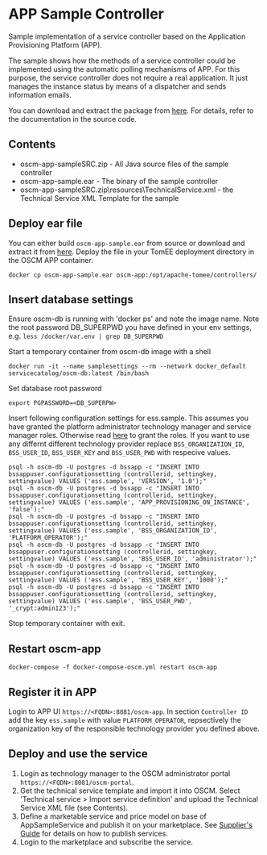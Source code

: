 # APP Sample Controller
Sample implementation of a service controller based on the Application Provisioning Platform (APP).

The sample shows how the methods of a service controller could be implemented using the automatic polling mechanisms of APP.
For this purpose, the service controller does not require a real application. It just manages the instance status by means of 
a dispatcher and sends information emails.

You can download and extract the package from [here](https://github.com/servicecatalog/oscm/releases/download/v17.7/app-sample-controller.zip). For details, refer to the documentation in the source code.  

## Contents
* oscm-app-sampleSRC.zip - All Java source files of the sample controller
* oscm-app-sample.ear - The binary of the sample controller
* oscm-app-sampleSRC.zip\resources\TechnicalService.xml - the Technical Service XML Template for the sample

## Deploy ear file
You can either build `oscm-app-sample.ear` from source or download and extract it from [here](https://github.com/servicecatalog/oscm/releases/download/v17.7/app-sample-controller.zip). Deploy the file in your TomEE deployment directory in the OSCM APP container.
```
docker cp oscm-app-sample.ear oscm-app:/opt/apache-tomee/controllers/
```

## Insert database settings

Ensure oscm-db is running with 'docker ps' and note the image name. Note the root password DB_SUPERPWD you have defined in your env settings, e.g. `less /docker/var.env | grep DB_SUPERPWD` 

Start a temporary container from oscm-db image with a shell

```      
docker run -it --name samplesettings --rm --network docker_default  servicecatalog/oscm-db:latest /bin/bash
```
Set database root password
``` 
export PGPASSWORD=<DB_SUPERPW>
```

Insert following configuration settings for ess.sample. This assumes you have granted the platform administrator technology manager and service manager roles. Otherwise read [here](https://github.com/servicecatalog/oscm/wiki/Getting-Started#adding-organization-roles) to grant the roles. If you want to use any differnt different technology provider replace `BSS_ORGANIZATION_ID`, `BSS_USER_ID`, `BSS_USER_KEY` and `BSS_USER_PWD` with respecive values.

```
psql -h oscm-db -U postgres -d bssapp -c "INSERT INTO bssappuser.configurationsetting (controllerid, settingkey, settingvalue) VALUES ('ess.sample', 'VERSION', '1.0');"
psql -h oscm-db -U postgres -d bssapp -c "INSERT INTO bssappuser.configurationsetting (controllerid, settingkey, settingvalue) VALUES ('ess.sample', 'APP_PROVISIONING_ON_INSTANCE', 'false');"
psql -h oscm-db -U postgres -d bssapp -c "INSERT INTO bssappuser.configurationsetting (controllerid, settingkey, settingvalue) VALUES ('ess.sample', 'BSS_ORGANIZATION_ID', 'PLATFORM_OPERATOR');"
psql -h oscm-db -U postgres -d bssapp -c "INSERT INTO bssappuser.configurationsetting (controllerid, settingkey, settingvalue) VALUES ('ess.sample', 'BSS_USER_ID', 'administrator');"
psql -h oscm-db -U postgres -d bssapp -c "INSERT INTO bssappuser.configurationsetting (controllerid, settingkey, settingvalue) VALUES ('ess.sample', 'BSS_USER_KEY', '1000');"
psql -h oscm-db -U postgres -d bssapp -c "INSERT INTO bssappuser.configurationsetting (controllerid, settingkey, settingvalue) VALUES ('ess.sample', 'BSS_USER_PWD', '_crypt:admin123');"
```

Stop temporary container with exit. 

## Restart oscm-app
``` 
docker-compose -f docker-compose-oscm.yml restart oscm-app
```
## Register it in APP
Login to APP UI `https://<FQDN>:8881/oscm-app`. In section `Controller ID` add the key `ess.sample` with value `PLATFORM_OPERATOR`, repsectively the organization key of the responsible technology provider you defined above. 

## Deploy and use the service
1. Login as technology manager to the OSCM administrator portal `https://<FQDN>:8081/oscm-portal`. 
2. Get the technical service template and import it into OSCM. Select 'Technical service > Import service definition' and upload the Technical Service XML file (see Contents).
3. Define a marketable service and price model on base of AppSampleService and publish it on your marketplace. See [Supplier's Guide](https://github.com/servicecatalog/documentation) for details on how to publish services.
4. Login to the marketplace and subscribe the service.
